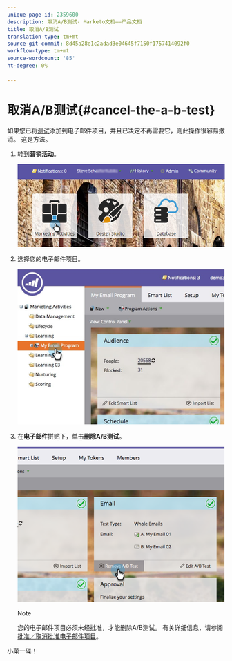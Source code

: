 ```yaml
---
unique-page-id: 2359600
description: 取消A/B测试- Marketo文档——产品文档
title: 取消A/B测试
translation-type: tm+mt
source-git-commit: 8d45a28e1c2adad3e04645f7150f1757414092f0
workflow-type: tm+mt
source-wordcount: '85'
ht-degree: 0%

---
```



# 取消A/B测试{#cancel-the-a-b-test}

如果您已将[测试](/help/marketo/product-docs/email-marketing/email-programs/email-program-actions/email-test-a-b-test/add-an-a-b-test.md)添加到电子邮件项目，并且已决定不再需要它，则此操作很容易撤消。 这是方法。

1. 转到&#x200B;**营销活动**。

   ![](assets/login-marketing-activities-1.png)

1. 选择您的电子邮件项目。

   ![](assets/selectemailprogram-1.jpg)

1. 在&#x200B;**电子邮件**&#x200B;拼贴下，单击&#x200B;**删除A/B测试**。

   ![](assets/image2015-5-6-14-3a27-3a58.png)

   >[!NOTE]
   >
   >您的电子邮件项目必须未经批准，才能删除A/B测试。 有关详细信息，请参阅[批准／取消批准电子邮件项目](/help/marketo/product-docs/email-marketing/email-programs/email-program-actions/approve-unapprove-an-email-program.md)。

小菜一碟！
